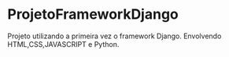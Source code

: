 # ProjetoFrameworkDjango

Projeto utilizando a primeira vez o framework Django.
Envolvendo HTML,CSS,JAVASCRIPT e Python.
